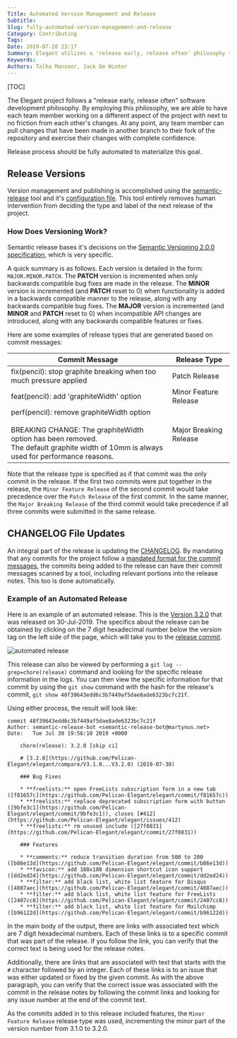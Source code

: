 ```yaml
---
Title: Automated Version Management and Release
Subtitle:
Slug: fully-automated-version-management-and-release
Category: Contributing
Tags:
Date: 2019-07-20 23:17
Summary: Elegant utilizes a 'release early, release often' philosophy that embraces a fully automated release process.
Keywords:
Authors: Talha Mansoor, Jack De Winter
---
```


[TOC]

The Elegant project follows a "release early, release often" software development philosophy.
By employing this philosophy, we are able to have each team member working on a different
aspect of the project with next to no friction from each other's changes. At any point, any
team member can pull changes that have been made in another branch to their fork of the
repository and exercise their changes with complete confidence.

Release process should be fully automated to materialize this goal.

## Release Versions

Version management and publishing is accomplished using the
[semantic-release](https://github.com/semantic-release/semantic-release) tool and it's
[configuration file](https://github.com/Pelican-Elegant/elegant/blob/master/.releaserc.json).
This tool entirely removes human intervention from deciding the type and label of the next release of the project.

### How Does Versioning Work?

Semantic release bases it's decisions on the
[Semantic Versioning 2.0.0 specification](https://semver.org/), which is very specific.

A quick summary is as follows. Each version is detailed in the form: `MAJOR.MINOR.PATCH`.
The **PATCH** version is incremented when only backwards compatible bug fixes are made in the
release. The **MINOR** version is incremented (and **PATCH** reset to 0) when functionality
is added in a backwards compatible manner to the release, along with any backwards compatible
bug fixes. The **MAJOR** version is incremented (and **MINOR** and **PATCH** reset to 0) when
incompatible API changes are introduced, along with any backwards compatible features or fixes.

Here are some examples of release types that are generated based on commit messages:

<!-- yaspeller ignore:start -->

| Commit Message                                                                                                                                                                             | Release Type           |
| ------------------------------------------------------------------------------------------------------------------------------------------------------------------------------------------ | ---------------------- |
| fix(pencil): stop graphite breaking when too much pressure applied                                                                                                                         | Patch Release          |
| feat(pencil): add 'graphiteWidth' option                                                                                                                                                   | Minor Feature Release  |
| perf(pencil): remove graphiteWidth option<br><br>BREAKING CHANGE: The graphiteWidth option has been removed.<br>The default graphite width of 10mm is always used for performance reasons. | Major Breaking Release |

<!-- yaspeller ignore:end -->

Note that the release type is specified as if that commit was the only commit in the release.
If the first two commits were put together in the release, the `Minor Feature Release` of the
second commit would take precedence over the `Patch Release` of the first commit. In the same
manner, the `Major Breaking Release` of the third commit would take precedence if all three
commits were submitted in the same release.

## CHANGELOG File Updates

An integral part of the release is updating the
[CHANGELOG](https://github.com/Pelican-Elegant/elegant/blob/master/CHANGELOG.md).
By mandating that any commits for the project follow a
[mandated format for the commit messages]({filename}./git-commit-guidelines.md),
the commits being added to the release can have their commit messages scanned by a tool,
including relevant portions into the release notes. This too is done automatically.

### Example of an Automated Release

Here is an example of an automated release. This is the
[Version 3.2.0](https://github.com/Pelican-Elegant/elegant/releases/tag/V3.2.0) that
was released on 30-Jul-2019. The specifics about the release can be obtained by clicking
on the 7 digit hexadecimal number below the version tag on the left side of the page, which
will take you to the [release commit](https://github.com/Pelican-Elegant/elegant/commit/48f39643edd6c3b7449af5dae8ade6323bc7c21f).

![automated release]({static}/images/automated-release.png)

This release can also be viewed by performing a `git log --grep=chore(release)` command and
looking for the specific release information in the logs. You can then view the specific
information for that commit by using the `git show` command with the hash for the release's
commit, `git show 48f39643edd6c3b7449af5dae8ade6323bc7c21f`.

Using either process, the result will look like:

```text
commit 48f39643edd6c3b7449af5dae8ade6323bc7c21f
Author: semantic-release-bot <semantic-release-bot@martynus.net>
Date:   Tue Jul 30 19:56:10 2019 +0000

    chore(release): 3.2.0 [skip ci]

    # [3.2.0](https://github.com/Pelican-Elegant/elegant/compare/V3.1.0...V3.2.0) (2019-07-30)

    ### Bug Fixes

    * **freelists:** open FreeLists subscription form in a new tab ([f81657c](https://github.com/Pelican-Elegant/elegant/commit/f81657c))
    * **freelists:** replace deprecated subscription form with button ([9bfe3c1](https://github.com/Pelican-Elegant/elegant/commit/9bfe3c1)), closes [#412](https://github.com/Pelican-Elegant/elegant/issues/412)
    * **freelists:** rm unused include ([27f0831](https://github.com/Pelican-Elegant/elegant/commit/27f0831))

    ### Features

    * **comments:** reduce transition duration from 500 to 200 ([b86e13d](https://github.com/Pelican-Elegant/elegant/commit/b86e13d))
    * **favicon:** add 180x180 dimension shortcut icon support ([dd2ed24](https://github.com/Pelican-Elegant/elegant/commit/dd2ed24))
    * **filter:** add black list, white list feature for Disqus ([4887aec](https://github.com/Pelican-Elegant/elegant/commit/4887aec))
    * **filter:** add black list, white list feature for FreeLists ([2407cc8](https://github.com/Pelican-Elegant/elegant/commit/2407cc8))
    * **filter:** add black list, white list feature for Mailchimp ([b96122d](https://github.com/Pelican-Elegant/elegant/commit/b96122d))
```

In the main body of the output, there are links with associated text which are 7 digit
hexadecimal numbers. Each of these links is to a specific commit that was part of the
release. If you follow the link, you can verify that the correct text is being used for the
release notes.

Additionally, there are links that are associated with text that starts with the `#`
character followed by an integer. Each of these links is to an issue that was either updated or
fixed by the given commit. As with the above paragraph, you can verify that the correct
issue was associated with the commit in the release notes by following the commit links and
looking for any issue number at the end of the commit text.

As the commits added in to this release included features, the `Minor Feature Release` release
type was used, incrementing the minor part of the version number from 3.1.0 to 3.2.0.
